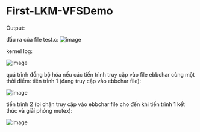 # First-LKM-VFSDemo

Output:

đầu ra của file test.c:
![image](https://github.com/user-attachments/assets/055ce889-4985-454c-8095-4edb74fbe214)


kernel log:

![image](https://github.com/user-attachments/assets/b1021154-a685-4bcc-b334-bea37017ec70)

quá trình đồng bộ hóa nếu các tiến trình truy cập vào file ebbchar cùng một thời điểm:
tiến trình 1 (đang truy cập vào ebbchar file):

![image](https://github.com/user-attachments/assets/043baacd-8cb0-45a2-85d9-f7028c970832)

tiến trình 2 (bị chặn truy cập vào ebbchar file cho đến khi tiến trình 1 kết thúc và giải phóng mutex):

![image](https://github.com/user-attachments/assets/69c3fca3-a236-4b80-87d1-0fcbdb68521f)



